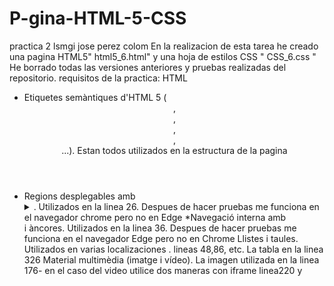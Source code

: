 # P-gina-HTML-5-CSS
practica 2 lsmgi jose perez colom
En la realizacion de esta tarea he creado una pagina HTML5" html5_6.html"  y una hoja de estilos CSS " CSS_6.css "
He borrado todas las versiones anteriores y pruebas realizadas del repositorio.
 requisitos de la practica:
 HTML
* Etiquetes semàntiques d'HTML 5 ( <header>,<footer>, <article>, <section>, <aside>...). Estan todos utilizados en la estructura de la pagina
* Regions desplegables amb <details> i <summary>. Utilizados en la linea 26. Despues de hacer pruebas me funciona en el navegador chrome pero no en Edge
*Navegació interna amb <nav> i àncores. Utilizados en la linea 36. Despues de hacer pruebas me funciona en el navegador Edge pero no en Chrome
Llistes i taules.  Utilizados en varias localizaciones . lineas 48,86, etc. La tabla en la linea 326
Material multimèdia (imatge i vídeo). La imagen utilizada en la linea 176- en el caso del video utilice dos maneras  con iframe linea220 y
